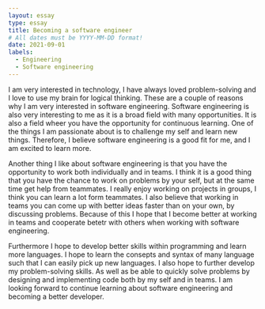 ```yaml
---
layout: essay
type: essay
title: Becoming a software engineer 
# All dates must be YYYY-MM-DD format!
date: 2021-09-01
labels:
  - Engineering
  - Software engineering 
---
```


I am very interested in technology, I have always loved problem-solving and I love to use my brain for logical thinking. These are a couple of reasons why I am very interested in software engineering. Software engineering is also very interesting to me as it is a broad field with many opportunities. It is also a field wheer you have the opportunity for continuous learning. One of the things I am passionate about is to challenge my self and learn new things. Therefore, I believe software engineering is a good fit for me, and I am excited to learn more.

Another thing I like about software engineering is that you have the opportunity to work both individually and in teams. I think it is a good thing that you have the chance to work on problems by your self, but at the same time get help from teammates. I really enjoy working on projects in groups, I think you can learn a lot form teammates. I also believe that working in teams you can come up with better ideas faster than on your own, by discussing problems. Because of this I hope that I become better at working in teams and cooperate betetr with others when working with software engineering.

Furthermore I hope to develop better skills within programming and learn more languages. I hope to learn the consepts and syntax of many language such that I can easily pick up new languages. I also hope to further develop my problem-solving skills. As well as be able to quickly solve problems by designing and implementing code both by my self and in teams. I am looking forward to continue learning about software engineering and becoming a better developer.



